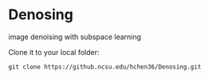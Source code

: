 # Denosing
image denoising with subspace learning

Clone it to your local folder: 
```
git clone https://github.ncsu.edu/hchen36/Denosing.git
```
